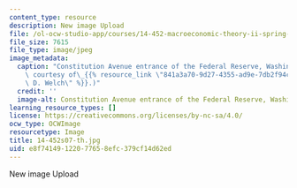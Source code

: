 ```yaml
---
content_type: resource
description: New image Upload
file: /ol-ocw-studio-app/courses/14-452-macroeconomic-theory-ii-spring-2007/e8f74149122077658efc379cf14d62ed_14-452s07-th.jpg
file_size: 7615
file_type: image/jpeg
image_metadata:
  caption: "Constitution Avenue entrance of the Federal Reserve, Washington, DC. (Image\
    \ courtesy of\_{{% resource_link \"841a3a70-9d27-4355-ad9e-7db2f94c3f68\" \"J.\
    \ D. Welch\" %}}.)"
  credit: ''
  image-alt: Constitution Avenue entrance of the Federal Reserve, Washington, DC.
learning_resource_types: []
license: https://creativecommons.org/licenses/by-nc-sa/4.0/
ocw_type: OCWImage
resourcetype: Image
title: 14-452s07-th.jpg
uid: e8f74149-1220-7765-8efc-379cf14d62ed
---
```

New image Upload